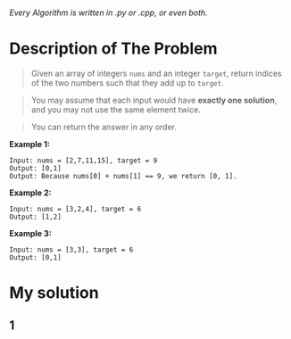 ###### Every Algorithm is written in .py or .cpp, or even both.

# Description of The Problem

>Given an array of integers `nums` and an integer `target`, return indices of the two numbers such that they add up to `target`.

>You may assume that each input would have **exactly one solution**, and you may not use the same element twice.

>You can return the answer in any order.

**Example 1:**
```
Input: nums = [2,7,11,15], target = 9
Output: [0,1]
Output: Because nums[0] + nums[1] == 9, we return [0, 1].
```

**Example 2:**
```
Input: nums = [3,2,4], target = 6
Output: [1,2]
```

**Example 3:**
```
Input: nums = [3,3], target = 6
Output: [0,1]
```

# My solution
## 1
